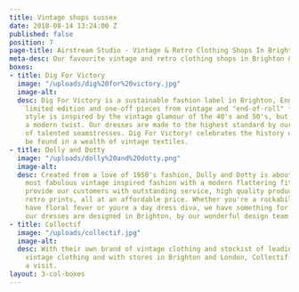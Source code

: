 ```yaml
---
title: Vintage shops sussex
date: 2018-08-14 13:24:00 Z
published: false
position: 7
page-title: Airstream Studio - Vintage & Retro Clothing Shops In Brighton & Sussex
meta-desc: Our favourite vintage and retro clothing shops in Brighton & Sussex.
boxes:
- title: Dig For Victory
  image: "/uploads/dig%20for%20victory.jpg"
  image-alt: 
  desc: Dig For Victory is a sustainable fashion label in Brighton, England that creates
    limited edition and one-off pieces from vintage and "end-of-roll" fabrics. Our
    style is inspired by the vintage glamour of the 40's and 50's, but executed with
    a modern twist. Our dresses are made to the highest standard by our local team
    of talented seamstresses. Dig For Victory! celebrates the history of fashion to
    be found in a wealth of vintage textiles.
- title: Dolly and Dotty
  image: "/uploads/dolly%20and%20dotty.png"
  image-alt: 
  desc: Created from a love of 1950's fashion, Dolly and Dotty is about creating the
    most fabulous vintage inspired fashion with a modern flattering fit. We aim to
    provide our customers with outstanding service, high quality products and beautiful
    retro prints, all at an affordable price. Whether you're a rockabilly rebel, you
    have floral fever or youre a day dress diva, we have something for you! All of
    our dresses are designed in Brighton, by our wonderful design team.
- title: Collectif
  image: "/uploads/collectif.jpg"
  image-alt: 
  desc: With their own brand of vintage clothing and stockist of leading brands of
    vintage clothing and with stores in Brighton and London, Collectif is well worth
    a visit.
layout: 3-col-boxes
---
```



